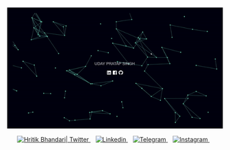 ![Hey there, I'm Uday Pratap Singh. Check out my work](https://github.com/Coderu2058/Coderu2058/blob/master/mygif.gif)


<div align="center">

<a href="https://twitter.com/coderu2058">
  <img alt="Hritik Bhandari| Twitter" width="22px" src="https://cdn.jsdelivr.net/npm/simple-icons@v3/icons/twitter.svg" />
</a> &nbsp;&nbsp;
<a href="https://www.linkedin.com/in/coderu">
  <img alt="Linkedin" width="22px" src="https://cdn.jsdelivr.net/npm/simple-icons@v3/icons/linkedin.svg" />
</a> &nbsp;&nbsp;
<a href="https://t.me/">
  <img alt="Telegram" width="22px" src="https://cdn.jsdelivr.net/npm/simple-icons@v3/icons/telegram.svg" />
</a> &nbsp;&nbsp;
<a href="https://www.instagram.com/coderu.exe">
  <img alt="Instagram" width="22px" src="https://cdn.jsdelivr.net/npm/simple-icons@v3/icons/instagram.svg" />
</a> &nbsp;&nbsp;
